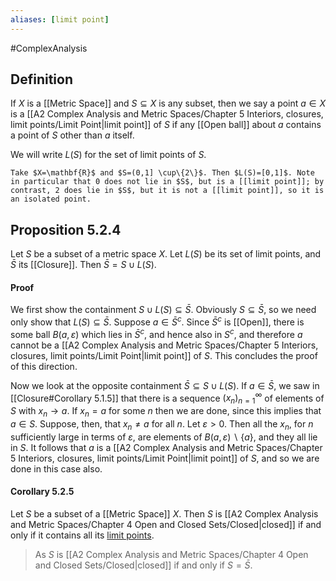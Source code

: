 ```yaml
---
aliases: [limit point]
---
```

#ComplexAnalysis  
## Definition
If $X$ is a [[Metric Space]] and $S \subseteq X$ is any subset, then we say a point $a \in X$ is a [[A2 Complex Analysis and Metric Spaces/Chapter 5 Interiors, closures, limit points/Limit Point|limit point]] of $S$ if any [[Open ball]] about $a$ contains a point of $S$ other than $a$ itself.

We will write $L(S)$ for the set of limit points of $S$.

```ad-example
Take $X=\mathbf{R}$ and $S=(0,1] \cup\{2\}$. Then $L(S)=[0,1]$. Note in particular that 0 does not lie in $S$, but is a [[limit point]]; by contrast, 2 does lie in $S$, but it is not a [[limit point]], so it is an isolated point.
```

## Proposition 5.2.4 
Let $S$ be a subset of a metric space $X .$ Let $L(S)$ be its set of limit points, and $\bar{S}$ its [[Closure]]. Then $\bar{S}=S \cup L(S)$.

#### Proof
We first show the containment $S \cup L(S) \subseteq \bar{S}$. Obviously $S \subseteq \bar{S}$, so we need only show that $L(S) \subseteq \bar{S}$. Suppose $a \in \bar{S}^{c}$. Since $\bar{S}^{c}$ is [[Open]], there is some ball $B(a, \varepsilon)$ which lies in $\bar{S}^{c}$, and hence also in $S^{c}$, and therefore $a$ cannot be a [[A2 Complex Analysis and Metric Spaces/Chapter 5 Interiors, closures, limit points/Limit Point|limit point]] of $S$. This concludes the proof of this direction.

Now we look at the opposite containment $\bar{S} \subseteq S \cup L(S) .$ If $a \in \bar{S}$, we saw in [[Closure#Corollary 5.1.5]] that there is a sequence $\left(x_{n}\right)_{n=1}^{\infty}$ of elements of $S$ with $x_{n} \rightarrow a$. If $x_{n}=a$ for some $n$ then we are done, since this implies that $a \in S .$ Suppose, then, that $x_{n} \neq a$ for all $n$. Let $\varepsilon>0 .$ Then all the $x_{n}$, for $n$ sufficiently large in terms of $\varepsilon$, are elements of $B(a, \varepsilon) \backslash\{a\}$, and they all lie in $S .$ It follows that $a$ is a [[A2 Complex Analysis and Metric Spaces/Chapter 5 Interiors, closures, limit points/Limit Point|limit point]] of $S$, and so we are done in this case also.

#### Corollary 5.2.5
Let $S$ be a subset of a [[Metric Space]] $X .$ Then $S$ is [[A2 Complex Analysis and Metric Spaces/Chapter 4 Open and Closed Sets/Closed|closed]] if and only if it contains all its [limit points](A2%20Complex%20Analysis%20and%20Metric%20Spaces/Chapter%205%20Interiors,%20closures,%20limit%20points/Limit%20Point.md).
> As $S$ is [[A2 Complex Analysis and Metric Spaces/Chapter 4 Open and Closed Sets/Closed|closed]] if and only if $S=\bar{S}$.